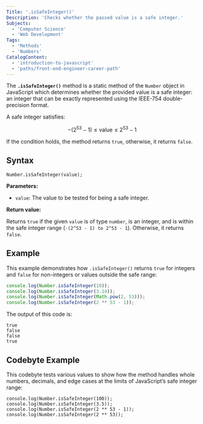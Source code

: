 ```yaml
---
Title: '.isSafeInteger()'
Description: 'Checks whether the passed value is a safe integer.'
Subjects:
  - 'Computer Science'
  - 'Web Development'
Tags:
  - 'Methods'
  - 'Numbers'
CatalogContent:
  - 'introduction-to-javascript'
  - 'paths/front-end-engineer-career-path'
---
```


The **`.isSafeInteger()`** method is a static method of the `Number` object in JavaScript which determines whether the provided value is a safe integer: an integer that can be exactly represented using the IEEE-754 double-precision format.

A safe integer satisfies:

$$
-(2^{53} - 1) \leq \text{value} \leq 2^{53} - 1
$$

If the condition holds, the method returns `true`, otherwise, it returns `false`.

## Syntax

```pseudo
Number.isSafeInteger(value);
```

**Parameters:**

- `value`: The value to be tested for being a safe integer.

**Return value:**

Returns `true` if the given `value` is of type `number`, is an integer, and is within the safe integer range (`-(2^53 - 1) to 2^53 - 1`). Otherwise, it returns `false`.

## Example

This example demonstrates how `.isSafeInteger()` returns `true` for integers and `false` for non-integers or values outside the safe range:

```js
console.log(Number.isSafeInteger(10));
console.log(Number.isSafeInteger(3.14));
console.log(Number.isSafeInteger(Math.pow(2, 53)));
console.log(Number.isSafeInteger(2 ** 53 - 1));
```

The output of this code is:

```shell
true
false
false
true
```

## Codebyte Example

This codebyte tests various values to show how the method handles whole numbers, decimals, and edge cases at the limits of JavaScript’s safe integer range:

```codebyte/javascript
console.log(Number.isSafeInteger(100));
console.log(Number.isSafeInteger(3.5));
console.log(Number.isSafeInteger(2 ** 53 - 1));
console.log(Number.isSafeInteger(2 ** 53));
```

